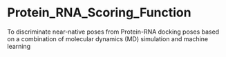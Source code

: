 # Protein_RNA_Scoring_Function

To discriminate near-native poses from Protein-RNA docking poses based on a combination of molecular dynamics (MD) simulation and machine learning
